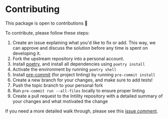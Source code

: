 # Contributing

This package is open to contributions 👏

To contribute, please follow these steps:

1. Create an issue explaining what you'd like to fix or add. This way, we can approve and discuss the
solution before any time is spent on developing it.
2. Fork the upstream repository into a personal account.
3. Install [poetry](https://python-poetry.org/), and install all dependencies using ``poetry install``
4. Activate the environment by running ``poetry shell``
5. Install [pre-commit](https://pre-commit.com/) (for project linting) by running ``pre-commit install``
6. Create a new branch for your changes, and make sure to add tests!
7. Push the topic branch to your personal fork
8. Run `pre-commit run --all-files` locally to ensure proper linting
9. Create a pull request to the Intility repository with a detailed summary of your changes and what motivated the change

If you need a more detailed walk through, please see this
[issue comment](https://github.com/Intility/fastapi-azure-auth/issues/49#issuecomment-1056962282).
